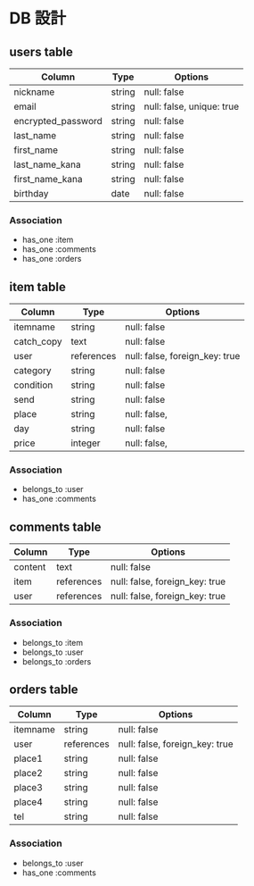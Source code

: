 # DB 設計

## users table

| Column             | Type                | Options                   |
|--------------------|---------------------|---------------------------|
| nickname           | string              | null: false               |
| email              | string              | null: false, unique: true |
| encrypted_password | string              | null: false               |
| last_name          | string              | null: false               |
| first_name         | string              | null: false               |
| last_name_kana     | string              | null: false               |
| first_name_kana    | string              | null: false               |
| birthday           | date                | null: false               |





### Association

* has_one :item
* has_one :comments
* has_one :orders

## item table

| Column                              | Type       | Options                        |
|-------------------------------------|------------|--------------------------------|
| itemname                            | string     | null: false                    |
| catch_copy                          | text       | null: false                    |
| user                                | references | null: false, foreign_key: true |
| category                            | string     | null: false                    |
| condition                           | string     | null: false                    |
| send                                | string     | null: false                    |
| place                               | string     | null: false,                   |
| day                                 | string     | null: false                    |
| price                               | integer    | null: false,                   |


### Association

- belongs_to :user
- has_one :comments

## comments table

| Column      | Type       | Options                        |
|-------------|------------|--------------------------------|
| content     | text       | null: false                    |
| item        | references | null: false, foreign_key: true |
| user        | references | null: false, foreign_key: true |

### Association

- belongs_to :item
- belongs_to :user
- belongs_to :orders




## orders table

| Column                              | Type       | Options                        |
|-------------------------------------|------------|--------------------------------|
| itemname                            | string     | null: false                    |
| user                                | references | null: false, foreign_key: true |
| place1                              | string     | null: false                    |
| place2                              | string     | null: false                    |
| place3                              | string     | null: false                    |
| place4                              | string     | null: false                    |
| tel                                 | string     | null: false                    |
### Association

- belongs_to :user
- has_one :comments
